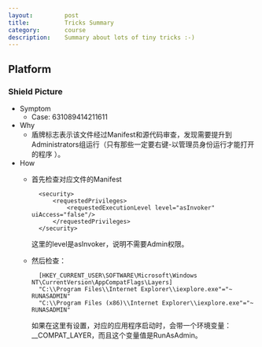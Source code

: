 ```yaml
---
layout:         post
title:          Tricks Summary
category:       course
description:    Summary about lots of tiny tricks :-)
---
```


## Platform

### Shield Picture
- Symptom
	- Case: 631089414211611
- Why
	- 盾牌标志表示该文件经过Manifest和源代码审查，发现需要提升到Administrators组运行（只有那些一定要右键-以管理员身份运行才能打开的程序 ）。
- How
	- 首先检查对应文件的Manifest
	
			<security>
				<requestedPrivileges>
					<requestedExecutionLevel level="asInvoker" uiAccess="false"/>
				</requestedPrivileges>
			</security>

		这里的level是asInvoker，说明不需要Admin权限。
	- 然后检查：
		
			[HKEY_CURRENT_USER\SOFTWARE\Microsoft\Windows NT\CurrentVersion\AppCompatFlags\Layers]
			"C:\\Program Files\\Internet Explorer\\iexplore.exe"="~ RUNASADMIN"
			"C:\\Program Files (x86)\\Internet Explorer\\iexplore.exe"="~ RUNASADMIN"
	
		如果在这里有设置，对应的应用程序启动时，会带一个环境变量：__COMPAT_LAYER，而且这个变量值是RunAsAdmin。
		
